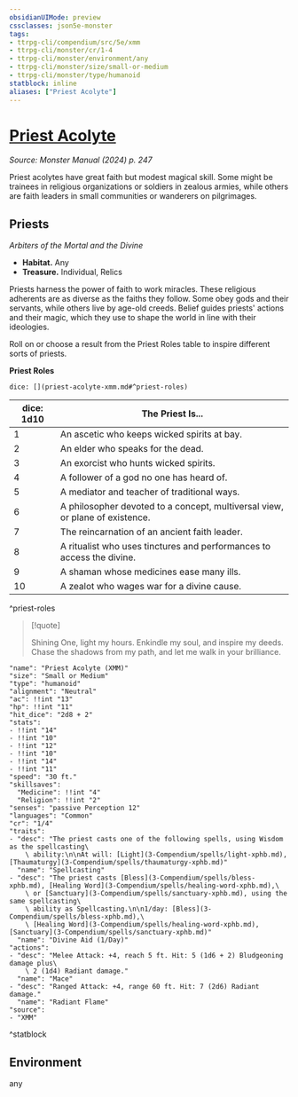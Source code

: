 ```yaml
---
obsidianUIMode: preview
cssclasses: json5e-monster
tags:
- ttrpg-cli/compendium/src/5e/xmm
- ttrpg-cli/monster/cr/1-4
- ttrpg-cli/monster/environment/any
- ttrpg-cli/monster/size/small-or-medium
- ttrpg-cli/monster/type/humanoid
statblock: inline
aliases: ["Priest Acolyte"]
---
```

# [Priest Acolyte](3-Compendium\bestiary\humanoid/priest-acolyte-xmm.md)
*Source: Monster Manual (2024) p. 247*  

Priest acolytes have great faith but modest magical skill. Some might be trainees in religious organizations or soldiers in zealous armies, while others are faith leaders in small communities or wanderers on pilgrimages.

## Priests

*Arbiters of the Mortal and the Divine*

- **Habitat.** Any  
- **Treasure.** Individual, Relics  

Priests harness the power of faith to work miracles. These religious adherents are as diverse as the faiths they follow. Some obey gods and their servants, while others live by age-old creeds. Belief guides priests' actions and their magic, which they use to shape the world in line with their ideologies.

Roll on or choose a result from the Priest Roles table to inspire different sorts of priests.

**Priest Roles**

`dice: [](priest-acolyte-xmm.md#^priest-roles)`

| dice: 1d10 | The Priest Is... |
|------------|------------------|
| 1 | An ascetic who keeps wicked spirits at bay. |
| 2 | An elder who speaks for the dead. |
| 3 | An exorcist who hunts wicked spirits. |
| 4 | A follower of a god no one has heard of. |
| 5 | A mediator and teacher of traditional ways. |
| 6 | A philosopher devoted to a concept, multiversal view, or plane of existence. |
| 7 | The reincarnation of an ancient faith leader. |
| 8 | A ritualist who uses tinctures and performances to access the divine. |
| 9 | A shaman whose medicines ease many ills. |
| 10 | A zealot who wages war for a divine cause. |
^priest-roles

> [!quote]  
> 
> Shining One, light my hours. Enkindle my soul, and inspire my deeds. Chase the shadows from my path, and let me walk in your brilliance.


```statblock
"name": "Priest Acolyte (XMM)"
"size": "Small or Medium"
"type": "humanoid"
"alignment": "Neutral"
"ac": !!int "13"
"hp": !!int "11"
"hit_dice": "2d8 + 2"
"stats":
- !!int "14"
- !!int "10"
- !!int "12"
- !!int "10"
- !!int "14"
- !!int "11"
"speed": "30 ft."
"skillsaves":
  "Medicine": !!int "4"
  "Religion": !!int "2"
"senses": "passive Perception 12"
"languages": "Common"
"cr": "1/4"
"traits":
- "desc": "The priest casts one of the following spells, using Wisdom as the spellcasting\
    \ ability:\n\nAt will: [Light](3-Compendium/spells/light-xphb.md), [Thaumaturgy](3-Compendium/spells/thaumaturgy-xphb.md)"
  "name": "Spellcasting"
- "desc": "The priest casts [Bless](3-Compendium/spells/bless-xphb.md), [Healing Word](3-Compendium/spells/healing-word-xphb.md),\
    \ or [Sanctuary](3-Compendium/spells/sanctuary-xphb.md), using the same spellcasting\
    \ ability as Spellcasting.\n\n1/day: [Bless](3-Compendium/spells/bless-xphb.md),\
    \ [Healing Word](3-Compendium/spells/healing-word-xphb.md), [Sanctuary](3-Compendium/spells/sanctuary-xphb.md)"
  "name": "Divine Aid (1/Day)"
"actions":
- "desc": "Melee Attack: +4, reach 5 ft. Hit: 5 (1d6 + 2) Bludgeoning damage plus\
    \ 2 (1d4) Radiant damage."
  "name": "Mace"
- "desc": "Ranged Attack: +4, range 60 ft. Hit: 7 (2d6) Radiant damage."
  "name": "Radiant Flame"
"source":
- "XMM"
```
^statblock

## Environment

any